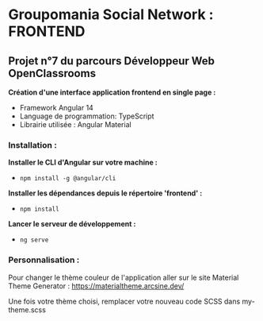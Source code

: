 # Groupomania Social Network : FRONTEND

## Projet n°7 du parcours Développeur Web OpenClassrooms

**Création d'une interface application frontend en single page :**
- Framework Angular 14
- Language de programmation: TypeScript
- Librairie utilisée : Angular Material

### Installation :

**Installer le CLI d'Angular sur votre machine :**
- `npm install -g @angular/cli`

**Installer les dépendances depuis le répertoire 'frontend' :**
- `npm install`

**Lancer le serveur de développement :**
- `ng serve` 

### Personnalisation : 

Pour changer le thème couleur de l'application 
aller sur le site Material Theme Generator : https://materialtheme.arcsine.dev/

Une fois votre thème choisi, remplacer votre nouveau code SCSS dans my-theme.scss
